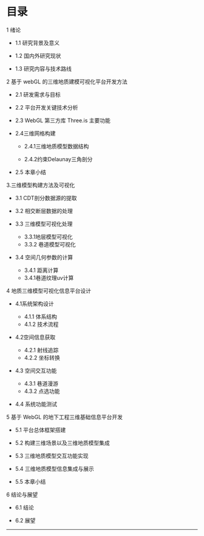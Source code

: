 # 目录

1 绪论

- 1.1 研究背景及意义

- 1.2 国内外研究现状

- 1.3 研究内容与技术路线

2 基于 webGL 的三维地质建模可视化平台开发方法

- 2.1 研发需求与目标

- 2.2 平台开发关键技术分析

- 2.3 WebGL 第三方库 Three.is 主要功能

- 2.4三维网格构建

  - 2.4.1三维地质模型数据结构

  - 2.4.2约束Delaunay三角剖分

- 2.5 本章小结

3.三维模型构建方法及可视化

- 3.1 CDT剖分数据源的提取

- 3.2 相交断层数据的处理

- 3.3 三维模型可视化处理
  - 3.3.1地层模型可视化
  - 3.3.2 巷道模型可视化

- 3.4 空间几何参数的计算
  - 3.4.1 距离计算
  - 3.4.1巷道纹理uv计算

4 地质三维模型可视化信息平台设计

- 4.1系统架构设计
  - 4.1.1 体系结构
  - 4.1.2 技术流程

- 4.2空间信息获取
  - 4.2.1 射线追踪
  - 4.2.2 坐标转换

- 4.3 空间交互功能
  - 4.3.1 巷道漫游
  - 4.3.2 点选功能

- 4.4 系统功能测试

5 基于 WebGL 的地下工程三维基础信息平台开发

- 5.1 平台总体框架搭建

- 5.2 构建三维场景以及三维地质模型集成

- 5.3 三维地质模型交互功能实现

- 5.4 三维地质模型信息集成与展示

- 5.5 本章小结

6 结论与展望

- 6.1 结论

- 6.2 展望



----------


